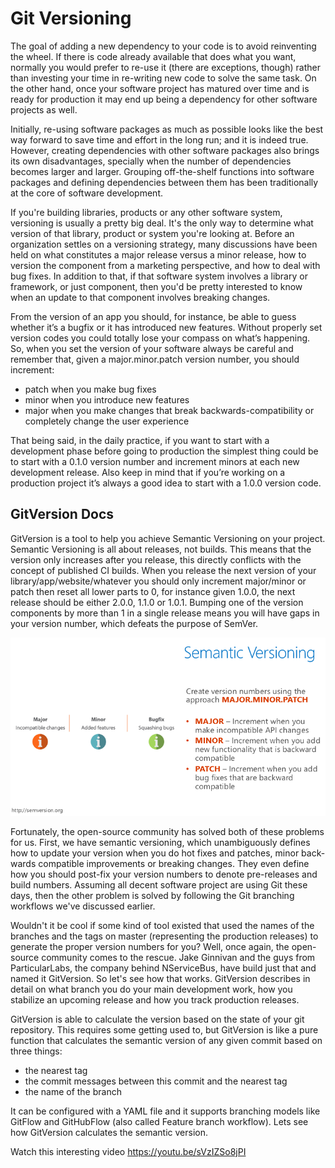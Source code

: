 # Git Versioning

The goal of adding a new dependency to your code is to avoid reinventing the wheel. If there is code already available that does what you want, normally you would prefer to re-use it (there are exceptions, though) rather than investing your time in re-writing new code to solve the same task. On the other hand, once your software project has matured over time and is ready for production it may end up being a dependency for other software projects as well.

Initially, re-using software packages as much as possible looks like the best way forward to save time and effort in the long run; and it is indeed true. However, creating dependencies with other software packages also brings its own disadvantages, specially when the number of dependencies becomes larger and larger. Grouping off-the-shelf functions into software packages and defining dependencies between them has been traditionally at the core of software development.

If you're building libraries, products or any other software system, versioning is usually a pretty big deal. It's the only way to determine what version of that library, product or system you're looking at. Before an organization settles on a versioning strategy, many discussions have been held on what constitutes a major release versus a minor release, how to version the component from a marketing perspective, and how to deal with bug fixes. In addition to that, if that software system involves a library or framework, or just component, then you'd be pretty interested to know when an update to that component involves breaking changes.

From the version of an app you should, for instance, be able to guess whether it’s a bugfix or it has introduced new features. Without properly set version codes you could totally lose your compass on what’s happening. So, when you set the version of your software always be careful and remember that, given a major.minor.patch version number, you should increment:

* patch when you make bug fixes
* minor when you introduce new features
* major when you make changes that break backwards-compatibility or completely change the user experience

That being said, in the daily practice, if you want to start with a development phase before going to production the simplest thing could be to start with a 0.1.0 version number and increment minors at each new development release. Also keep in mind that if you’re working on a production project it’s always a good idea to start with a 1.0.0 version code.

## GitVersion Docs

GitVersion is a tool to help you achieve Semantic Versioning on your project. Semantic Versioning is all about releases, not builds. This means that the version only increases after you release, this directly conflicts with the concept of published CI builds. When you release the next version of your library/app/website/whatever you should only increment major/minor or patch then reset all lower parts to 0, for instance given 1.0.0, the next release should be either 2.0.0, 1.1.0 or 1.0.1. Bumping one of the version components by more than 1 in a single release means you will have gaps in your version number, which defeats the purpose of SemVer.

![Major, minor, and patch version numbers](./assests/git-versioning.png)

Fortunately, the open-source community has solved both of these problems for us. First, we have semantic versioning, which unambiguously defines how to update your version when you do hot fixes and patches, minor back-wards compatible improvements or breaking changes. They even define how you should post-fix your version numbers to denote pre-releases and build numbers. Assuming all decent software project are using Git these days, then the other problem is solved by following the Git branching workflows we've discussed earlier.

Wouldn't it be cool if some kind of tool existed that used the names of the branches and the tags on master (representing the production releases) to generate the proper version numbers for you? Well, once again, the open-source community comes to the rescue. Jake Ginnivan and the guys from ParticularLabs, the company behind NServiceBus, have build just that and named it GitVersion. So let's see how that works. GitVersion describes in detail on what branch you do your main development work, how you stabilize an upcoming release and how you track production releases.

GitVersion is able to calculate the version based on the state of your git repository. This requires some getting used to, but GitVersion is like a pure function that calculates the semantic version of any given commit based on three things:

* the nearest tag
* the commit messages between this commit and the nearest tag
* the name of the branch

It can be configured with a YAML file and it supports branching models like GitFlow and GitHubFlow (also called Feature branch workflow). Lets see how GitVersion calculates the semantic version.

Watch this interesting video <https://youtu.be/sVzIZSo8jPI>

